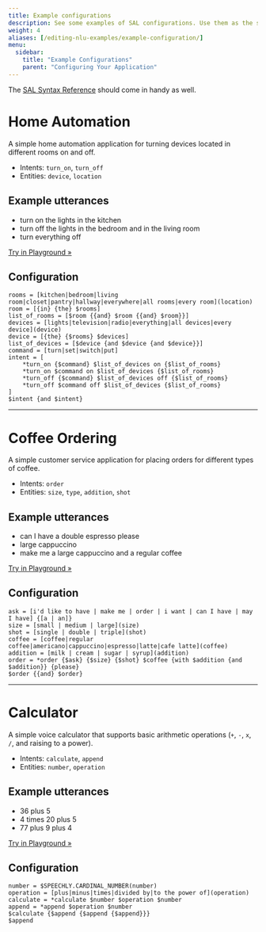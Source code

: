 ```yaml
---
title: Example configurations
description: See some examples of SAL configurations. Use them as the scaffold for your application, or learn how to improve your own configuration.
weight: 4
aliases: [/editing-nlu-examples/example-configuration/]
menu:
  sidebar:
    title: "Example Configurations"
    parent: "Configuring Your Application"
---
```

The [SAL Syntax Reference](/slu-examples/cheat-sheet/) should come in handy as well.

# Home Automation
A simple home automation application for turning devices located in different rooms on and off.

- Intents: `turn_on`, `turn_off`
- Entities: `device`, `location`

## Example utterances
- turn on the lights in the kitchen
- turn off the lights in the bedroom and in the living room
- turn everything off

[Try in Playground &raquo;](https://www.speechly.com/dashboard/#/playground/a0e00927-51e6-4f7f-9259-d3efaf19ddc4?language=en-US&title=Home%20Automation&example=turn%20on%20the%20lights%20in%20the%20kitchen&example=turn%20off%20the%20lights%20in%20the%20bedroom%20and%20in%20the%20living%20room&example=turn%20everything%20off)

## Configuration
```
rooms = [kitchen|bedroom|living room|closet|pantry|hallway|everywhere|all rooms|every room](location)
room = [{in} {the} $rooms]
list_of_rooms = [$room {{and} $room {{and} $room}}]
devices = [lights|television|radio|everything|all devices|every device](device)
device = [{the} {$rooms} $devices]
list_of_devices = [$device {and $device {and $device}}]
command = [turn|set|switch|put]
intent = [
    *turn_on {$command} $list_of_devices on {$list_of_rooms}
    *turn_on $command on $list_of_devices {$list_of_rooms}
    *turn_off {$command} $list_of_devices off {$list_of_rooms}
    *turn_off $command off $list_of_devices {$list_of_rooms}
]
$intent {and $intent}
```

---

# Coffee Ordering
A simple customer service application for placing orders for different types of coffee.

- Intents: `order`
- Entities: `size`, `type`, `addition`, `shot`

## Example utterances
- can I have a double espresso please
- large cappuccino
- make me a large cappuccino and a regular coffee

[Try in Playground &raquo;](https://www.speechly.com/dashboard/#/playground/c994d68e-4504-459b-9029-4078274023a5?language=en-US&title=Coffee%20Order&example=can%20I%20have%20a%20double%20Espresso%20please&example=large%20Capuccino&example=make%20me%20a%20large%20cappuccino%20and%20regular%20coffee)

## Configuration
```
ask = [i'd like to have | make me | order | i want | can I have | may I have] {[a | an]}
size = [small | medium | large](size)
shot = [single | double | triple](shot)
coffee = [coffee|regular coffee|americano|cappuccino|espresso|latte|cafe latte](coffee)
addition = [milk | cream | sugar | syrup](addition)
order = *order {$ask} {$size} {$shot} $coffee {with $addition {and $addition}} {please}
$order {{and} $order}
```

---

# Calculator
A simple voice calculator that supports basic arithmetic operations (`+`, `-`, `x`, `/`, and raising to a power).

- Intents: `calculate`, `append`
- Entities: `number`, `operation`

## Example utterances
- 36 plus 5
- 4 times 20 plus 5
- 77 plus 9 plus 4

[Try in Playground &raquo;](https://www.speechly.com/dashboard/#/playground/1d657c98-ec00-4ac6-88af-1e21648262fd?language=en-US&title=Calculator&example=36%20plus%205&example=4%20times%2020%20plus%205&example=77%20plus%209%20plus%204)

## Configuration
```
number = $SPEECHLY.CARDINAL_NUMBER(number)
operation = [plus|minus|times|divided by|to the power of](operation)
calculate = *calculate $number $operation $number
append = *append $operation $number
$calculate {$append {$append {$append}}}
$append
```
